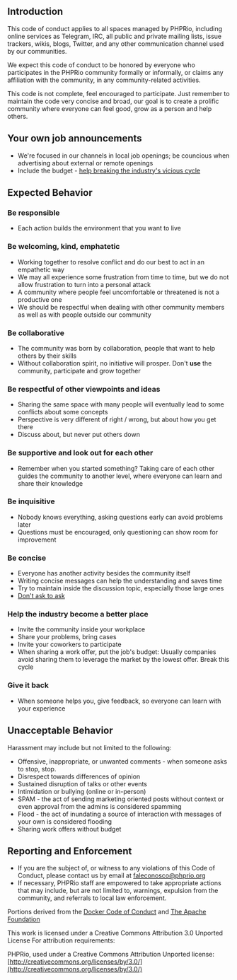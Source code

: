 ## Introduction

This code of conduct applies to all spaces managed by PHPRio, including online services as Telegram, IRC, all public and private mailing lists, issue trackers, wikis, blogs, Twitter, and any other communication channel used by our communities.

We expect this code of conduct to be honored by everyone who participates in the PHPRio community formally or informally, or claims any affiliation with the community, in any community-related activities.

This code is not complete, feel encouraged to participate. Just remember to maintain the code very concise and broad, our goal is to create a prolific community where everyone can feel good, grow as a person and help others.

## Your own job announcements
- We're focused in our channels in local job openings; be councious when advertising about external or remote openings
- Include the budget - [help breaking the industry's vicious cycle](#help-the-industry-become-a-better-place)

## Expected Behavior

### Be responsible
- Each action builds the environment that you want to live
### Be welcoming, kind, emphatetic
- Working together to resolve conflict and do our best to act in an empathetic way
- We may all experience some frustration from time to time, but we do not allow frustration to turn into a personal attack
- A community where people feel uncomfortable or threatened is not a productive one
- We should be respectful when dealing with other community members as well as with people outside our community
### Be collaborative
- The community was born by collaboration, people that want to help others by their skills
- Without collaboration spirit, no initiative will prosper. Don't **use** the community, participate and grow together
### Be respectful of other viewpoints and ideas
- Sharing the same space with many people will eventually lead to some conflicts about some concepts
- Perspective is very different of right / wrong, but about how you get there
- Discuss about, but never put others down
### Be supportive and look out for each other
- Remember when you started something? Taking care of each other guides the community to another level, where everyone can learn and share their knowledge
### Be inquisitive
- Nobody knows everything, asking questions early can avoid problems later
- Questions must be encouraged, only questioning can show room for improvement
### Be concise
- Everyone has another activity besides the community itself
- Writing concise messages can help the understanding and saves time
- Try to maintain inside the discussion topic, especially those large ones
- [Don't ask to ask](https://dontasktoask.com/)
### Help the industry become a better place
- Invite the community inside your workplace
- Share your problems, bring cases
- Invite your coworkers to participate
- When sharing a work offer, put the job's budget: Usually companies avoid sharing them to leverage the market by the lowest offer. Break this cycle
### Give it back
- When someone helps you, give feedback, so everyone can learn with your experience

## Unacceptable Behavior

Harassment may include but not limited to the following:

- Offensive, inappropriate, or unwanted comments - when someone asks to stop, stop.
- Disrespect towards differences of opinion
- Sustained disruption of talks or other events
- Intimidation or bullying (online or in-person)
- SPAM - the act of sending marketing oriented posts without context or even approval from the admins is considered spamming
- Flood - the act of inundating a source of interaction with messages of your own is considered flooding
- Sharing work offers without budget

## Reporting and Enforcement

- If you are the subject of, or witness to any violations of this Code of Conduct, please contact us by email at faleconosco@phprio.org
- If necessary, PHPRio staff are empowered to take appropriate actions that may include, but are not limited to, warnings, expulsion from the community, and referrals to local law enforcement.

Portions derived from the [Docker Code of Conduct](https://github.com/docker/code-of-conduct) and [The Apache Foundation](https://www.apache.org/foundation/policies/conduct)

This work is licensed under a Creative Commons Attribution 3.0 Unported License For attribution requirements:

PHPRio, used under a Creative Commons Attribution Unported license: [http://creativecommons.org/licenses/by/3.0/](http://creativecommons.org/licenses/by/3.0/)
